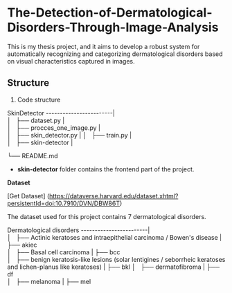 # The-Detection-of-Dermatological-Disorders-Through-Image-Analysis

This is my thesis project, and it aims to develop a robust system for automatically recognizing and categorizing dermatological disorders based on visual characteristics captured in images.

**Structure**
-

1. Code structure

SkinDetector
------------------------|     
 │   ├── dataset.py      |           
 │   ├── procces_one_image.py    |            
 │   ├── skin_detector.py |
 │   ├── train.py          |       
 │   ├── skin-detector          |      
 
 └── README.md     

 * **skin-detector** folder contains the frontend part of the project.


**Dataset**

[Get Dataset] (https://dataverse.harvard.edu/dataset.xhtml?persistentId=doi:10.7910/DVN/DBW86T)

The dataset used for this project contains 7 dermatological disorders. 


Dermatological disorders
------------------------|     
 │   ├── Actinic keratoses and intraepithelial carcinoma / Bowen's disease   |   ├── akiec         
 │   ├── Basal cell carcinoma    |     ├── bcc          
 │   ├──  benign keratosis-like lesions (solar lentigines / seborrheic keratoses and lichen-planus like keratoses) |  ├── bkl
 │   ├── dermatofibroma           |       ├── df  
 │   ├── melanoma           |    ├── mel   

